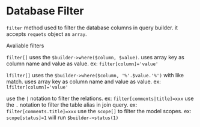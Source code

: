 # Database Filter

`filter` method used to filter the database columns in query builder. it accepts `requets` object as `array`.

Avaliable filters

`filter[]` uses the `$builder->where($column, $value)`. uses array key as column name and value as value. ex: `filter[column]='value'`

`lfilter[]` uses the `$builder->where($column, '%'.$value.'%')` with like match. uses array key as column name and value as value. ex: `lfilter[column]='value'`

use the `|` notation to filter the relations. ex: `filter[comments|title]=xxx`
use the `.` notation to filter the table alias in join query. ex: `filter[comments.title]=xxx`
use the `scope[]` to filter the model scopes. ex: `scope[status]=1` will run `$builder->status(1)`
